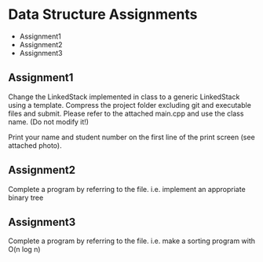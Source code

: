 # Data Structure Assignments
* Assignment1
* Assignment2
* Assignment3

## Assignment1
Change the LinkedStack implemented in class to a generic LinkedStack using a template.
Compress the project folder excluding git and executable files and submit.
Please refer to the attached main.cpp and use the class name. (Do not modify it!)

Print your name and student number on the first line of the print screen (see attached photo).

## Assignment2
Complete a program by referring to the file.
i.e. implement an appropriate binary tree
## Assignment3
Complete a program by referring to the file.
i.e. make a sorting program with O(n log n)